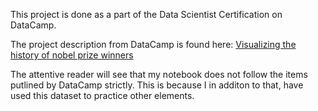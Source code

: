 This project is done as a part of the Data Scientist Certification on DataCamp.

The project description from DataCamp is found here: [Visualizing the history of nobel prize winners](https://app.datacamp.com/learn/projects/visualizing_the_history_of_nobel_prize_winners/guided/Python)

The attentive reader will see that my notebook does not follow the items putlined by DataCamp strictly. This is because I in additon to that, have used this dataset to practice other elements. 